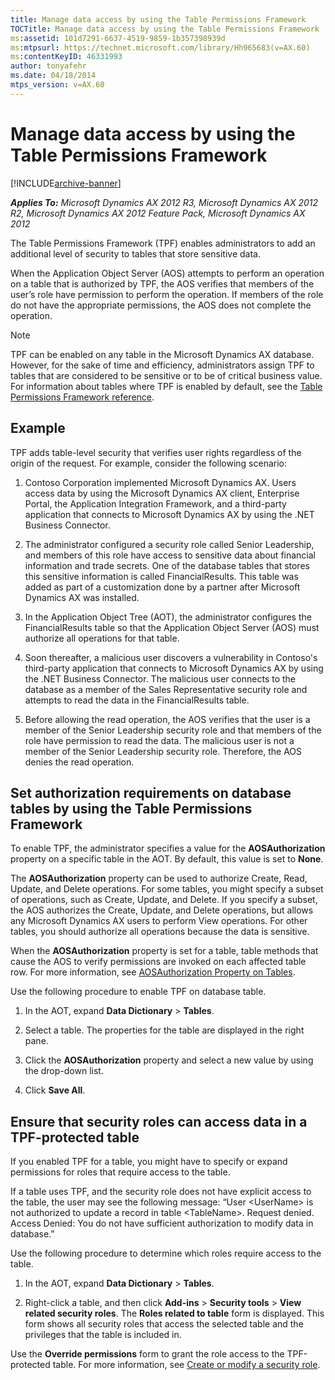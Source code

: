 ```yaml
---
title: Manage data access by using the Table Permissions Framework
TOCTitle: Manage data access by using the Table Permissions Framework
ms:assetid: 101d7291-6637-4519-9859-1b357398939d
ms:mtpsurl: https://technet.microsoft.com/library/Hh965683(v=AX.60)
ms:contentKeyID: 46331993
author: tonyafehr
ms.date: 04/18/2014
mtps_version: v=AX.60
---
```


# Manage data access by using the Table Permissions Framework 


[!INCLUDE[archive-banner](includes/archive-banner.md)]


_**Applies To:** Microsoft Dynamics AX 2012 R3, Microsoft Dynamics AX 2012 R2, Microsoft Dynamics AX 2012 Feature Pack, Microsoft Dynamics AX 2012_

The Table Permissions Framework (TPF) enables administrators to add an additional level of security to tables that store sensitive data.

When the Application Object Server (AOS) attempts to perform an operation on a table that is authorized by TPF, the AOS verifies that members of the user’s role have permission to perform the operation. If members of the role do not have the appropriate permissions, the AOS does not complete the operation.


> [!NOTE]
> <P>TPF can be enabled on any table in the Microsoft Dynamics AX database. However, for the sake of time and efficiency, administrators assign TPF to tables that are considered to be sensitive or to be of critical business value. For information about tables where TPF is enabled by default, see the <A href="table-permissions-framework-reference.md">Table Permissions Framework reference</A>.</P>



## Example

TPF adds table-level security that verifies user rights regardless of the origin of the request. For example, consider the following scenario:

1.  Contoso Corporation implemented Microsoft Dynamics AX. Users access data by using the Microsoft Dynamics AX client, Enterprise Portal, the Application Integration Framework, and a third-party application that connects to Microsoft Dynamics AX by using the .NET Business Connector.

2.  The administrator configured a security role called Senior Leadership, and members of this role have access to sensitive data about financial information and trade secrets. One of the database tables that stores this sensitive information is called FinancialResults. This table was added as part of a customization done by a partner after Microsoft Dynamics AX was installed.

3.  In the Application Object Tree (AOT), the administrator configures the FinancialResults table so that the Application Object Server (AOS) must authorize all operations for that table.

4.  Soon thereafter, a malicious user discovers a vulnerability in Contoso's third-party application that connects to Microsoft Dynamics AX by using the .NET Business Connector. The malicious user connects to the database as a member of the Sales Representative security role and attempts to read the data in the FinancialResults table.

5.  Before allowing the read operation, the AOS verifies that the user is a member of the Senior Leadership security role and that members of the role have permission to read the data. The malicious user is not a member of the Senior Leadership security role. Therefore, the AOS denies the read operation.

## Set authorization requirements on database tables by using the Table Permissions Framework

To enable TPF, the administrator specifies a value for the **AOSAuthorization** property on a specific table in the AOT. By default, this value is set to **None**.

The **AOSAuthorization** property can be used to authorize Create, Read, Update, and Delete operations. For some tables, you might specify a subset of operations, such as Create, Update, and Delete. If you specify a subset, the AOS authorizes the Create, Update, and Delete operations, but allows any Microsoft Dynamics AX users to perform View operations. For other tables, you should authorize all operations because the data is sensitive.

When the **AOSAuthorization** property is set for a table, table methods that cause the AOS to verify permissions are invoked on each affected table row. For more information, see [AOSAuthorization Property on Tables](https://technet.microsoft.com/library/bb278259\(v=ax.60\)).

Use the following procedure to enable TPF on database table.

1.  In the AOT, expand **Data Dictionary** \> **Tables**.

2.  Select a table. The properties for the table are displayed in the right pane.

3.  Click the **AOSAuthorization** property and select a new value by using the drop-down list.

4.  Click **Save All**.

## Ensure that security roles can access data in a TPF-protected table

If you enabled TPF for a table, you might have to specify or expand permissions for roles that require access to the table.

If a table uses TPF, and the security role does not have explicit access to the table, the user may see the following message: “User \<UserName\> is not authorized to update a record in table \<TableName\>. Request denied. Access Denied: You do not have sufficient authorization to modify data in database.”

Use the following procedure to determine which roles require access to the table.

1.  In the AOT, expand **Data Dictionary** \> **Tables**.

2.  Right-click a table, and then click **Add-ins** \> **Security tools** \> **View related security roles**. The **Roles related to table** form is displayed. This form shows all security roles that access the selected table and the privileges that the table is included in.

Use the **Override permissions** form to grant the role access to the TPF-protected table. For more information, see [Create or modify a security role](create-or-modify-a-security-role.md).

  


